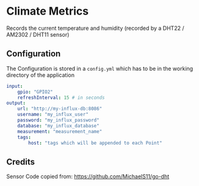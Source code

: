 # Climate Metrics

Records the current temperature and humidity (recorded by a DHT22 / AM2302 / DHT11 sensor)

## Configuration

The Configuration is stored in a `config.yml` which has to be in the working directory of the application

```yaml
input:
    gpio: "GPIO2"
    refreshInterval: 15 # in seconds
output:
    url: "http://my-influx-db:8086"
    username: "my_influx_user"
    password: "my_influx_password"
    database: "my_influx_database"
    measurement: "measurement_name"
    tags:
        host: "tags which will be appended to each Point"
```

## Credits
Sensor Code copied from: https://github.com/MichaelS11/go-dht